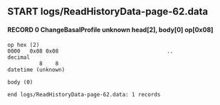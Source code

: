 ## START logs/ReadHistoryData-page-62.data
#### RECORD 0 ChangeBasalProfile unknown head[2], body[0] op[0x08]

    op hex (2)
    0000   0x08 0x08                                  ..
    decimal
              8    8
    datetime (unknown)

    body (0)

`end logs/ReadHistoryData-page-62.data: 1 records`
